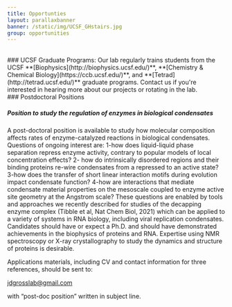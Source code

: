 ```yaml
---
title: Opportunties
layout: parallaxbanner
banner: /static/img/UCSF_GHstairs.jpg
group: opportunities
---
```



<div class="divider"> </div>
<br>
### UCSF Graduate Programs:  
  Our lab regularly trains students from the UCSF **[Biophysics](http://biophysics.ucsf.edu/)**, **[Chemistry & Chemical Biology](https://ccb.ucsf.edu/)**, and **[Tetrad](http://tetrad.ucsf.edu/)** graduate programs. Contact us if you're interested in hearing more about our projects or rotating in the lab.

<br>
### Postdoctoral Positions

##### <a class="cyan-text lighten-1">Position to study the regulation of enzymes in biological condensates </a>
A post-doctoral position is available to study how molecular composition affects rates of enzyme-catalyzed reactions in biological condensates.  Questions of ongoing interest are: 1-how does liquid-liquid phase separation repress enzyme activity, contrary to popular models of local concentration effects? 2- how do intrinsically disordered regions and their binding proteins re-wire condensates from a repressed to an active state? 3-how does the transfer of short linear interaction motifs during evolution impact condensate function? 4-how are interactions that mediate condensate material properties on the mesoscale coupled to enzyme active site geometry at the Angstrom scale?  These questions are enabled by tools and approaches we recently described for studies of the decapping enzyme complex (Tibble et al, Nat Chem Biol, 2021) which can be applied to a variety of systems in RNA biology, including viral replication condensates.   Candidates should have or expect a Ph.D. and should have demonstrated achievements in the biophysics of proteins and RNA. Expertise using NMR spectroscopy or X-ray crystallography to study the dynamics and structure of proteins is desirable.  

Applications materials, including CV and contact information for three references, should be sent to:

jdgrosslab@gmail.com

with “post-doc position” written in subject line.

<div class="divider"></div>

